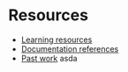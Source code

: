 # Resources

- [Learning resources](learning-resources.md)
- [Documentation references](doc-references.md)
- [Past work](past-work.md)
asda
